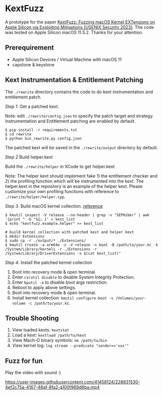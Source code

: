 # KextFuzz

A prototype for the paper [KextFuzz: Fuzzing macOS Kernel EXTensions on Apple Silicon via Exploiting Mitigations [USENIX Security 2023]](https://www.usenix.org/conference/usenixsecurity23/presentation/yin). The code was tested on Apple Silicon macOS 11.5.2.
Thanks for your attention.

## Prerequirement
- Apple Silicon Devices / Virtual Machine with macOS 11
- capstone & keystone

## Kext Instrumentation & Entitlement Patching

The `./rewrite` directory contains the code to do kext instrumentation and entitlement patch.


*Step 1*. Get a patched kext. 

Note: edit `./rewrite/config.json` to specify the patch target and strategy.
Instrumentation and Entitlement patching are enabled by default.
```
$ pip install -r requirements.txt
$ cd rewrite
$ python bin_rewrite.py config.json
```
The patched kext will be saved in the `./rewrite/output` directory by default.

*Step 2* Build helper.kext

Build the `./rewrite/helper` in XCode to get helper.kext

Note: The helper kext should implement fake 1) the entitlement checker and 2) the profiling function which will be instrumented into the kext. 
The helper.kext in the repository is an example of the helper kext. Please customize your own profiling functions with reference to `./rewrite/helper/helper.cpp`.

*Step 3*. Build macOS kernel collection. [reference](https://kernelshaman.blogspot.com/2021/02/building-xnu-for-macos-112-intel-apple.html)

```
$ kmutil inspect -V release --no-header | grep -v "SEPHiber" | awk '{print " -b "$1; }' > kext_list
$ echo "kextfuzz.example.helper" >> kext_list

# build kernel collection with patched kext and helper kext
$ mkdir Extensions
$ sudo cp -r ./output/* ./Extensions/
$ kmutil create -a arm64e -z -V release -n boot -B /path/to/your.kc -k /System/Library/kernels -r ./Extensions -r /System/Library/DriverExtensions -x $(cat kext_list)"
```


*Step 4*. Install the patched kernel collection

1. Boot into recovery mode & open terminal.
2. Enter `csrutil disable` to disable System Integrity Protection.
3. Enter `bputil -a` to disable boot args restriction.
4. Reboot to apply above settings.
5. Boot into recovery mode & open terminal.
3. Install kernel collection: `kmutil configure-boot -v /Volumes/your-volume -c /path/to/your.kc`.

## Trouble Shooting

1. View loaded kexts: `kextstat`
2. Load a kext: `kextload /path/to/kext`
3. View Mach-O binary symbols: `nm /path/to/bin`
4. View kernel log: `log stream --predicate "sender=='xxx'"`

## Fuzz for fun

Play the video with sound :)

https://user-images.githubusercontent.com/41458124/228831530-4ef2c75a-4167-48af-8fa2-a100f969d6ba.mp4